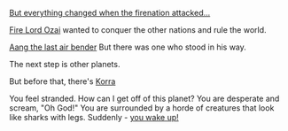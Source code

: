 [But everything changed when the firenation attacked...](https://www.youtube.com/watch?v=pJUgCzEdx9k)

[Fire Lord Ozai](http://avatar.wikia.com/wiki/Ozai) wanted to conquer the other nations and rule the world.

[Aang the last air bender](http://avatar.wikia.com/wiki/Aang) But there was one who stood in his way.

The next step is other planets.

But before that, there's [Korra](../avatar/korra.md)



You feel stranded.
How can I get off of this planet?
You are desperate and scream, "Oh God!"
You are surrounded by a horde of creatures that look like sharks with legs.
Suddenly - [you wake up!](../wake-up/wake-up.md)
